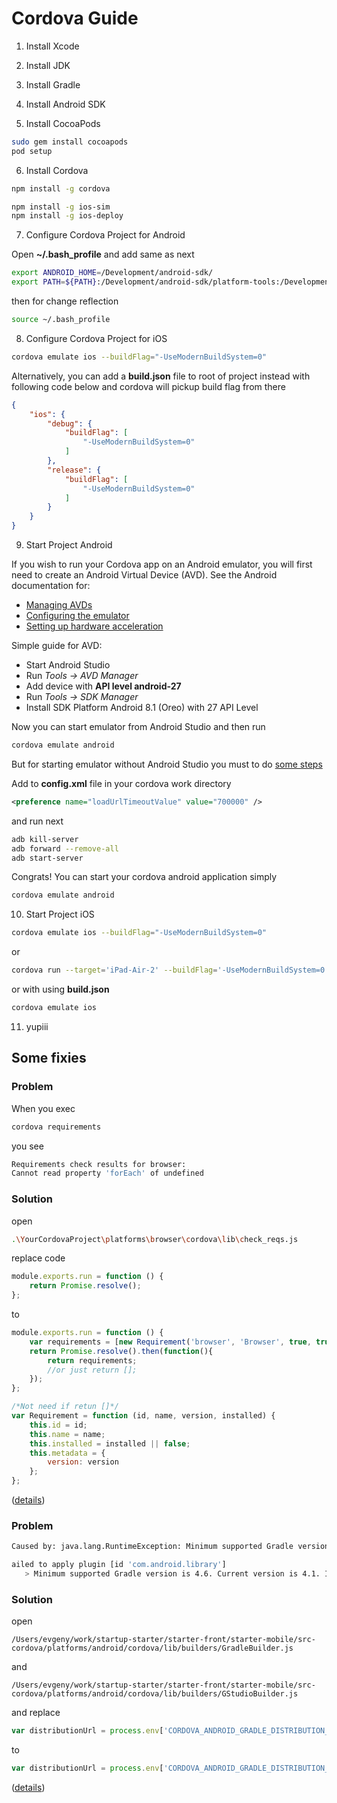 # Cordova Guide

1. Install Xcode

2. Install JDK

3. Install Gradle

4. Install Android SDK

5. Install CocoaPods

```bash
sudo gem install cocoapods
pod setup
```

6. Install Cordova

```bash
npm install -g cordova

npm install -g ios-sim
npm install -g ios-deploy
```

7. Configure Cordova Project for Android

Open **~/.bash_profile** and add same as next
```bash
export ANDROID_HOME=/Development/android-sdk/
export PATH=${PATH}:/Development/android-sdk/platform-tools:/Development/android-sdk/tools
```

then for change reflection

```bash
source ~/.bash_profile
```

8. Configure Cordova Project for iOS

```bash
cordova emulate ios --buildFlag="-UseModernBuildSystem=0"
```

Alternatively, you can add a **build.json** file to root of project instead with following code below and cordova will pickup build flag from there

```json
{
	"ios": {
		"debug": { 
			"buildFlag": [
				"-UseModernBuildSystem=0"
			]
		},
		"release": {
			"buildFlag": [
				"-UseModernBuildSystem=0"
			]
		}
	}
}
```

9. Start Project Android

If you wish to run your Cordova app on an Android emulator, you will first need to create an Android Virtual Device (AVD). See the Android documentation for:
- [Managing AVDs](https://developer.android.com/studio/run/managing-avds)
- [Configuring the emulator](https://developer.android.com/studio/run/emulator#about)
- [Setting up hardware acceleration](https://developer.android.com/studio/run/emulator-acceleration)

Simple guide for AVD:
- Start Android Studio
- Run *Tools -> AVD Manager*
- Add device with **API level android-27**
- Run *Tools -> SDK Manager*
- Install SDK Platform Android 8.1 (Oreo) with 27 API Level

Now you can start emulator from Android Studio and then run 

```bash
cordova emulate android
```

But for starting emulator without Android Studio you must to do [some steps](https://stackoverflow.com/questions/44604265/cordova-and-adb-server-issue/50503179#50503179)

Add to **config.xml** file in your cordova work directory

```xml
<preference name="loadUrlTimeoutValue" value="700000" />
```

and run next

```bash
adb kill-server
adb forward --remove-all
adb start-server
```

Congrats! You can start your cordova android application simply

```bash
cordova emulate android
```

10. Start Project iOS

```bash
cordova emulate ios --buildFlag="-UseModernBuildSystem=0"
```

or

```bash
cordova run --target='iPad-Air-2' --buildFlag='-UseModernBuildSystem=0'
```

or with using **build.json**

```bash
cordova emulate ios
```

11. yupiii

## Some fixies

### Problem

When you exec

```bash
cordova requirements
```

you see

```bash
Requirements check results for browser:
Cannot read property 'forEach' of undefined
```

### Solution

open

```bash
.\YourCordovaProject\platforms\browser\cordova\lib\check_reqs.js
```

replace code

```js
module.exports.run = function () {
    return Promise.resolve();
};
```

to

```js
module.exports.run = function () {
    var requirements = [new Requirement('browser', 'Browser', true, true)];
    return Promise.resolve().then(function(){
        return requirements;
        //or just return [];
    });
};

/*Not need if retun []*/
var Requirement = function (id, name, version, installed) {
    this.id = id;
    this.name = name;
    this.installed = installed || false;
    this.metadata = {
        version: version
    };
};
```

([details](https://gist.github.com/ShenTengTu/1e389f1a1a9a32a6a143e8d77259939b))


### Problem

```bash
Caused by: java.lang.RuntimeException: Minimum supported Gradle version is 4.6. Current version is 4.1. If using the gradle wrapper, try editing the distributionUrl in /Users/evgeny/work/startup-starter/starter-front/starter-mobile/src-cordova/platforms/android/gradle/wrapper/gradle-wrapper.properties to gradle-4.6-all.zip

ailed to apply plugin [id 'com.android.library']
   > Minimum supported Gradle version is 4.6. Current version is 4.1. If using the gradle wrapper, try editing the distributionUrl in /Users/evgeny/work/startup-starter/starter-front/starter-mobile/src-cordova/gradle/wrapper/gradle-wrapper.properties to gradle-4.6-all.zip
```

### Solution

open 
```
/Users/evgeny/work/startup-starter/starter-front/starter-mobile/src-cordova/platforms/android/cordova/lib/builders/GradleBuilder.js
```
and
```
/Users/evgeny/work/startup-starter/starter-front/starter-mobile/src-cordova/platforms/android/cordova/lib/builders/GStudioBuilder.js
```

and replace 

```js
var distributionUrl = process.env['CORDOVA_ANDROID_GRADLE_DISTRIBUTION_URL'] || 'https\\://services.gradle.org/distributions/gradle-4.1-all.zip';
```

to

```js
var distributionUrl = process.env['CORDOVA_ANDROID_GRADLE_DISTRIBUTION_URL'] || 'https\\://services.gradle.org/distributions/gradle-4.6-all.zip';
```

([details](https://stackoverflow.com/a/43078202))



